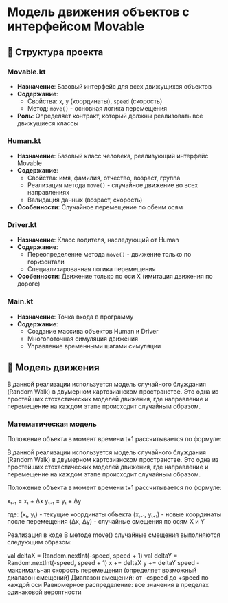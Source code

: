 # Модель движения объектов с интерфейсом Movable

## 📁 Структура проекта

### **Movable.kt**
- **Назначение**: Базовый интерфейс для всех движущихся объектов
- **Содержание**:
    - Свойства: `x`, `y` (координаты), `speed` (скорость)
    - Метод: `move()` - основная логика перемещения
- **Роль**: Определяет контракт, который должны реализовать все движущиеся классы

### **Human.kt**
- **Назначение**: Базовый класс человека, реализующий интерфейс Movable
- **Содержание**:
    - Свойства: имя, фамилия, отчество, возраст, группа
    - Реализация метода `move()` - случайное движение во всех направлениях
    - Валидация данных (возраст, скорость)
- **Особенности**: Случайное перемещение по обеим осям

### **Driver.kt**
- **Назначение**: Класс водителя, наследующий от Human
- **Содержание**:
    - Переопределение метода `move()` - движение только по горизонтали
    - Специализированная логика перемещения
- **Особенности**: Движение только по оси X (имитация движения по дороге)

### **Main.kt**
- **Назначение**: Точка входа в программу
- **Содержание**:
    - Создание массива объектов Human и Driver
    - Многопоточная симуляция движения
    - Управление временными шагами симуляции

## 🎯 Модель движения

В данной реализации используется модель случайного блуждания (Random Walk) в двумерном картозианском пространстве. Это одна из простейших стохастических моделей движения, где направление и перемещение на каждом этапе происходит случайным образом.

### Математическая модель
Положение объекта в момент времени t+1 рассчитывается по формуле:



В данной реализации используется модель случайного блуждания (Random Walk) в двумерном картозианском пространстве. Это одна из простейших стохастических моделей движения, где направление и перемещение на каждом этапе происходит случайным образом.

Положение объекта в момент времени t+1 рассчитывается по формуле:

xₜ₊₁ = xₜ + Δx yₜ₊₁ = yₜ + Δy

где: (xₜ, yₜ) - текущие координаты объекта (xₜ₊₁, yₜ₊₁) - новые координаты после перемещения (Δx, Δy) - случайные смещения по осям X и Y

Реализация в коде
В методе move() случайные смещения выполняются следующим образом:

val deltaX = Random.nextInt(-speed, speed + 1)
val deltaY = Random.nextInt(-speed, speed + 1)
x += deltaX
y += deltaY
speed - максимальная скорость перемещения (определяет возможный диапазон смещений)
Диапазон смещений: от -cspeed до +speed по каждой оси
Равномерное распределение: все значения в пределах одинаковой вероятности